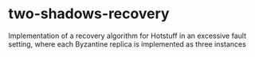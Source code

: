 # two-shadows-recovery
Implementation of a recovery algorithm for Hotstuff in an excessive fault setting, where each Byzantine replica is implemented as three instances

